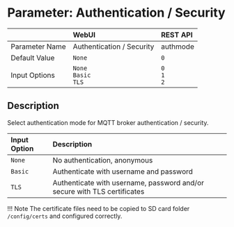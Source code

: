 # Parameter: Authentication / Security

|                   | WebUI               | REST API
|:---               |:---                 |:----
| Parameter Name    | Authentication / Security | authmode
| Default Value     | `None`              | `0`
| Input Options     | `None`<br>`Basic`<br>`TLS` | `0`<br>`1`<br>`2`


## Description

Select authentication mode for MQTT broker authentication / security.


| Input Option               | Description
|:---                        |:---
| `None`                     | No authentication, anonymous
| `Basic`                    | Authenticate with username and password
| `TLS`                      | Authenticate with username, password and/or secure with TLS certificates


!!! Note
    The certificate files need to be copied to SD card folder `/config/certs` 
    and configured correctly.
